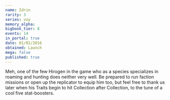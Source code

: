 ```yaml
---
name: Idrin
rarity: 3
series: voy
memory_alpha:
bigbook_tier: 8
events: 14
in_portal: true
date: 01/01/2016
obtained: Launch
mega: false
published: true
---
```


Meh, one of the few Hirogen in the game who as a species specializes in roaming and hunting does neither very well. Be prepared to run faction missions or open up the replicator to equip him too, but feel free to thank us later when his Traits begin to hit Collection after Collection, to the tune of a cool five stat-boosters.

